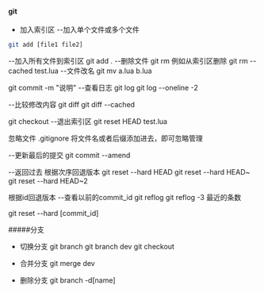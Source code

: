 #### git

- 加入索引区
--加入单个文件或多个文件

```bash
git add [file1 file2]
```



--加入所有文件到索引区
git add .
--删除文件
git rm
例如从索引区删除
git rm --cached test.lua
--文件改名
git mv a.lua  b.lua

git commit -m "说明"
--查看日志
git log
git log --oneline -2

--比较修改内容
git diff
git diff --cached

git checkout
--退出索引区
git reset HEAD test.lua


忽略文件
.gitignore
将文件名或者后缀添加进去，即可忽略管理

--更新最后的提交
git commit --amend

--返回过去
根据次序回退版本
git reset --hard HEAD
git reset --hard HEAD~
git reset --hard HEAD~2

根据id回退版本
--查看以前的commit_id
git reflog
git reflog -3 最近的条数

git reset --hard [commit_id]


#####分支
- 切换分支
git branch
git branch dev
git checkout

- 合并分支
git merge  dev
- 删除分支
git branch -d[name]